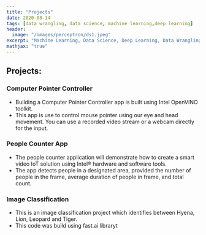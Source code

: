 ```yaml
---
title: "Projects"
date: 2020-08-14
tags: [data wrangling, data science, machine learning,deep learning]
header:
  image: "/images/perceptron/ds1.jpeg"
excerpt: "Machine Learning, Data Science, Deep Learning, Data Wrangling"
mathjax: "true"
---
```


## Projects:

### Computer Pointer Controller

* Building a Computer Pointer Controller app is built using Intel OpenVINO toolkit. 
* This app is use to control mouse pointer using our eye and head movement. You can use a recorded video stream or a webcam directly for the input.

### People Counter App

* The people counter application will demonstrate how to create a smart video IoT solution using Intel® hardware and software tools. 
* The app detects people in a designated area, provided the number of people in the frame, average duration of people in frame, and total count.

### Image Classification

* This is an image classification project which identifies between Hyena, Lion, Leopard and Tiger. 
* This code was build using fast.ai libraryt



